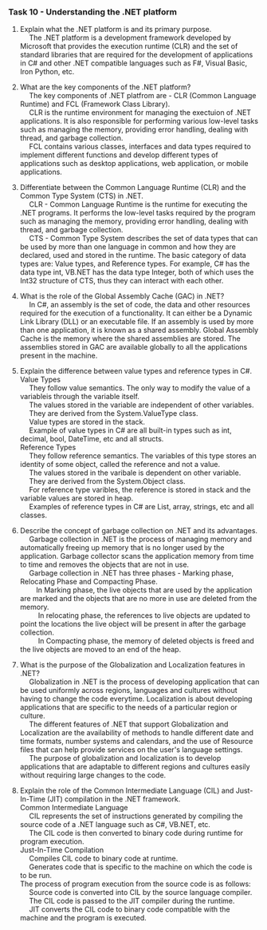 ### Task 10 - Understanding the .NET platform 

1. Explain what the .NET platform is and its primary purpose.
<br> &emsp; The .NET platform is a development framework developed by Microsoft that provides the execution runtime (CLR) and the set of standard libraries that are required for the development of applications in C# and other .NET compatible languages such as F#, Visual Basic, Iron Python, etc.
 
2. What are the key components of the .NET platform? 
<br> &emsp; The key components of .NET platfrom are - CLR (Common Language Runtime) and FCL (Framework Class Library). 
<br> &emsp; CLR is the runtime environment for managing the exectuion of .NET applications. It is also responsible for performing various low-level tasks such as managing the memory, providing error handling, dealing with thread, and garbage collection. 
<br> &emsp; FCL contains various classes, interfaces and data types required to implement different functions and develop different types of applications such as desktop applications, web application, or mobile applications.
 
3. Differentiate between the Common Language Runtime (CLR) and the Common Type System (CTS) in .NET. 
<br> &emsp; CLR - Common Language Runtime is the runtime for executing the .NET programs. It performs the low-level tasks required by the program such as managing the memory, providing error handling, dealing with thread, and garbage collection.
<br> &emsp; CTS - Common Type System describes the set of data types that can be used by more than one language in common and how they are declared, used and stored in the runtime. The basic category of data types are: Value types, and Reference types. For example, C# has the data type int, VB.NET has the data type Integer, both of which uses the Int32 structure of CTS, thus they can interact with each other.
 
4. What is the role of the Global Assembly Cache (GAC) in .NET? 
<br> &emsp; In C#, an assembly is the set of code, the data and other resources required for the execution of a functionality. It can either be a Dynamic Link Library (DLL) or an executable file. If an assembly is used by more than one application, it is known as a shared assembly. Global Assembly Cache is the memory where the shared assemblies are stored. The assemblies stored in GAC are available globally to all the applications present in the machine.  
 
5. Explain the difference between value types and reference types in C#. 
<br> Value Types 
<br> &emsp; They follow value semantics. The only way to modify the value of a variableis through the variable itself.
<br> &emsp; The values stored in the variable are independent of other variables.
<br> &emsp; They are derived from the System.ValueType class.
<br> &emsp; Value types are stored in the stack.
<br> &emsp; Example of value types in C# are all built-in types such as int, decimal, bool, DateTime, etc and all structs.
<br> Reference Types
<br> &emsp; They follow reference semantics. The variables of this type stores an identity of some object, called the reference and not a value.
<br> &emsp; The values stored in the varibale is dependent on other variable.
<br> &emsp; They are derived from the System.Object class.
<br> &emsp; For reference type varibles, the reference is stored in stack and the variable values are stored in heap.
<br> &emsp; Examples of reference types in C# are List, array, strings, etc and all classes.
 
6. Describe the concept of garbage collection on .NET and its advantages. 
<br> &emsp; Garbage collection in .NET is the process of managing memory and automatically freeing up memory that is no longer used by the application. Garbage collector scans the application memory from time to time and removes the objects that are not in use. 
<br> &emsp; Garbage collection in .NET has three phases - Marking phase, Relocating Phase and Compacting Phase. 
<br> &emsp; &emsp;In Marking phase, the live objects that are used by the application are marked and the objects that are no more in use are deleted from the memory. 
<br> &emsp; &emsp; In relocating phase, the references to live objects are updated to point the locations the live object will be present in after the garbage collection. 
<br> &emsp; &emsp; In Compacting phase, the memory of deleted objects is freed and the live objects are moved to an end of the heap.   
 
7. What is the purpose of the Globalization and Localization features in .NET? 
<br> &emsp; Globalization in .NET is the process of developing application that can be used uniformly across regions, languages and cultures without having to change the code everytime. Localization is about developing applications that are specific to the needs of a particular region or culture. 
<br> &emsp; The different features of .NET that support Globalization and Localization are the availability of methods to handle different date and time formats, number systems and calendars, and the use of Resource files that can help provide services on the user's language settings.
<br> &emsp; The purpose of globalization and localization is to develop applications that are adaptable to different regions and cultures easily without requiring large changes to the code.
 
8. Explain the role of the Common Intermediate Language (CIL) and Just-In-Time (JIT) compilation in the .NET framework. 
<br> Common Intermediate Language
<br> &emsp; CIL represents the set of instructions generated by compiling the source code of a .NET language such as C#, VB.NET, etc. 
<br> &emsp; The CIL code is then converted to binary code during runtime for program execution.
<br> Just-In-Time Compilation
<br> &emsp; Compiles CIL code to binary code at runtime.
<br> &emsp; Generates code that is specific to the machine on which the code is to be run. 
<br> The process of program execution from the source code is as follows:
<br> &emsp; Source code is converted into CIL by the source language compiler.
<br> &emsp; The CIL code is passed to the JIT compiler during the runtime.
<br> &emsp; JIT converts the CIL code to binary code compatible with the machine and the program is executed.
 